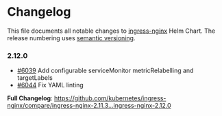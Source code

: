 <!-- SPDX-License-Identifier: Apache-2.0 -->

# Changelog

This file documents all notable changes to [ingress-nginx](https://github.com/kubernetes/ingress-nginx) Helm Chart. The release numbering uses [semantic versioning](http://semver.org).

### 2.12.0

* [#6039](https://github.com/kubernetes/ingress-nginx/pull/6039) Add configurable serviceMonitor metricRelabelling and targetLabels
* [#6044](https://github.com/kubernetes/ingress-nginx/pull/6044) Fix YAML linting

**Full Changelog**: https://github.com/kubernetes/ingress-nginx/compare/ingress-nginx-2.11.3...ingress-nginx-2.12.0
